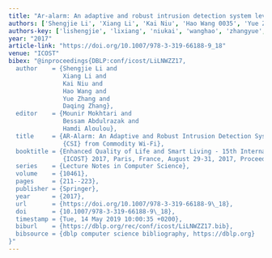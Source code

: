 ```yaml
---
title: "Ar-alarm: An adaptive and robust intrusion detection system leveraging csi from commodity wi-fi"
authors: ['Shengjie Li', 'Xiang Li', 'Kai Niu', 'Hao Wang 0035', 'Yue Zhang', 'Daqing Zhang 0001']
authors-key: ['lishengjie', 'lixiang', 'niukai', 'wanghao', 'zhangyue', 'zhangdaqing']
year: "2017"
article-link: "https://doi.org/10.1007/978-3-319-66188-9_18"
venue: "ICOST"
bibex: "@inproceedings{DBLP:conf/icost/LiLNWZZ17,
  author    = {Shengjie Li and
               Xiang Li and
               Kai Niu and
               Hao Wang and
               Yue Zhang and
               Daqing Zhang},
  editor    = {Mounir Mokhtari and
               Bessam Abdulrazak and
               Hamdi Aloulou},
  title     = {AR-Alarm: An Adaptive and Robust Intrusion Detection System Leveraging
               {CSI} from Commodity Wi-Fi},
  booktitle = {Enhanced Quality of Life and Smart Living - 15th International Conference,
               {ICOST} 2017, Paris, France, August 29-31, 2017, Proceedings},
  series    = {Lecture Notes in Computer Science},
  volume    = {10461},
  pages     = {211--223},
  publisher = {Springer},
  year      = {2017},
  url       = {https://doi.org/10.1007/978-3-319-66188-9\_18},
  doi       = {10.1007/978-3-319-66188-9\_18},
  timestamp = {Tue, 14 May 2019 10:00:35 +0200},
  biburl    = {https://dblp.org/rec/conf/icost/LiLNWZZ17.bib},
  bibsource = {dblp computer science bibliography, https://dblp.org}
}"
---
```

